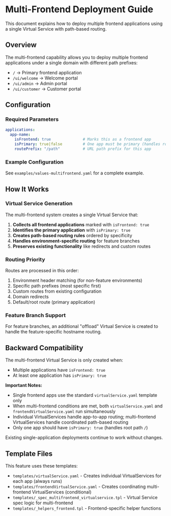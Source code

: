# Multi-Frontend Deployment Guide

This document explains how to deploy multiple frontend applications using a single Virtual Service with path-based routing.

## Overview

The multi-frontend capability allows you to deploy multiple frontend applications under a single domain with different path prefixes:

- `/` → Primary frontend application
- `/ui/welcome` → Welcome portal
- `/ui/admin` → Admin portal  
- `/ui/customer` → Customer portal

## Configuration

### Required Parameters

```yaml
applications:
  app-name:
    isFrontend: true              # Marks this as a frontend app
    isPrimary: true|false         # One app must be primary (handles root path)
    routePrefix: "/path"          # URL path prefix for this app
```

### Example Configuration

See `examples/values-multifrontend.yaml` for a complete example.

## How It Works

### Virtual Service Generation

The multi-frontend system creates a single Virtual Service that:

1. **Collects all frontend applications** marked with `isFrontend: true`
2. **Identifies the primary application** with `isPrimary: true`
3. **Creates path-based routing rules** ordered by specificity
4. **Handles environment-specific routing** for feature branches
5. **Preserves existing functionality** like redirects and custom routes

### Routing Priority

Routes are processed in this order:

1. Environment header matching (for non-feature environments)
2. Specific path prefixes (most specific first)
3. Custom routes from existing configuration
4. Domain redirects
5. Default/root route (primary application)

### Feature Branch Support

For feature branches, an additional "offload" Virtual Service is created to handle the feature-specific hostname routing.

## Backward Compatibility

The multi-frontend Virtual Service is only created when:
- Multiple applications have `isFrontend: true`
- At least one application has `isPrimary: true`

**Important Notes:**
- Single frontend apps use the standard `virtualService.yaml` template only
- When multi-frontend conditions are met, both `virtualService.yaml` and `frontendVirtualService.yaml` run simultaneously
- Individual VirtualServices handle app-to-app routing; multi-frontend VirtualServices handle coordinated path-based routing
- Only one app should have `isPrimary: true` (handles root path `/`)

Existing single-application deployments continue to work without changes.

## Template Files

This feature uses these templates:
- `templates/virtualService.yaml` - Creates individual VirtualServices for each app (always runs)
- `templates/frontendVirtualService.yaml` - Creates coordinating multi-frontend VirtualServices (conditional)
- `templates/_spec_multifrontend_virtualservice.tpl` - Virtual Service spec logic for multi-frontend
- `templates/_helpers_frontend.tpl` - Frontend-specific helper functions